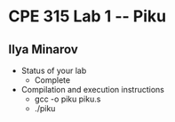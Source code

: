 # CPE 315 Lab 1 -- Piku

## Ilya Minarov

* Status of your lab
  * Complete
* Compilation and execution instructions
  * gcc -o piku piku.s
  * ./piku


